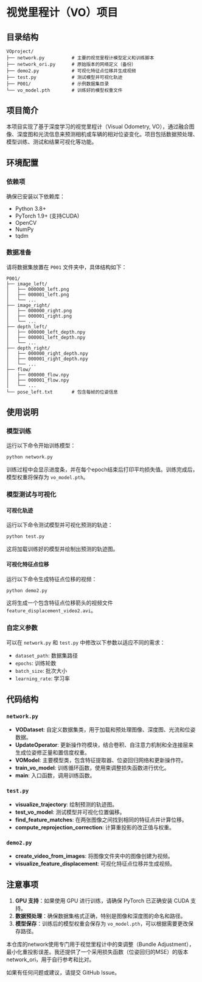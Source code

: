 # 视觉里程计（VO）项目

## 目录结构
```
VOproject/
├── network.py          # 主要的视觉里程计模型定义和训练脚本
├── network_ori.py      # 原始版本的网络定义（备份）
├── demo2.py            # 可视化特征点位移并生成视频
├── test.py             # 测试模型并可视化轨迹
├── P001/               # 示例数据集目录
└── vo_model.pth        # 训练好的模型权重文件
```

## 项目简介
本项目实现了基于深度学习的视觉里程计（Visual Odometry, VO），通过融合图像、深度图和光流信息来预测相机或车辆的相对位姿变化。项目包括数据预处理、模型训练、测试和结果可视化等功能。

## 环境配置

### 依赖项
确保已安装以下依赖库：
- Python 3.8+
- PyTorch 1.9+ (支持CUDA)
- OpenCV
- NumPy
- tqdm

### 数据准备
请将数据集放置在 `P001` 文件夹中，具体结构如下：
```
P001/
├── image_left/
│   ├── 000000_left.png
│   ├── 000001_left.png
│   └── ...
├── image_right/
│   ├── 000000_right.png
│   ├── 000001_right.png
│   └── ...
├── depth_left/
│   ├── 000000_left_depth.npy
│   ├── 000001_left_depth.npy
│   └── ...
├── depth_right/
│   ├── 000000_right_depth.npy
│   ├── 000001_right_depth.npy
│   └── ...
├── flow/
│   ├── 000000_flow.npy
│   ├── 000001_flow.npy
│   └── ...
└── pose_left.txt       # 包含每帧的位姿信息
```

## 使用说明

### 模型训练

运行以下命令开始训练模型：

```bash
python network.py
```

训练过程中会显示进度条，并在每个epoch结束后打印平均损失值。训练完成后，模型权重将保存为 `vo_model.pth`。

### 模型测试与可视化

#### 可视化轨迹

运行以下命令测试模型并可视化预测的轨迹：

```bash
python test.py
```

这将加载训练好的模型并绘制出预测的轨迹图。

#### 可视化特征点位移

运行以下命令生成特征点位移的视频：

```bash
python demo2.py
```

这将生成一个包含特征点位移箭头的视频文件 `feature_displacement_video2.avi`。

### 自定义参数

可以在 `network.py` 和 `test.py` 中修改以下参数以适应不同的需求：
- `dataset_path`: 数据集路径
- `epochs`: 训练轮数
- `batch_size`: 批次大小
- `learning_rate`: 学习率

## 代码结构

### `network.py`
- **VODataset**: 自定义数据集类，用于加载和预处理图像、深度图、光流和位姿数据。
- **UpdateOperator**: 更新操作符模块，结合卷积、自注意力机制和全连接层来生成位姿修正量和置信度权重。
- **VOModel**: 主要模型类，包含特征提取器、位姿回归网络和更新操作符。
- **train_vo_model**: 训练循环函数，使用束调整损失函数进行优化。
- **main**: 入口函数，调用训练函数。

### `test.py`
- **visualize_trajectory**: 绘制预测的轨迹图。
- **test_vo_model**: 测试模型并可视化位置偏移。
- **find_feature_matches**: 在两张图像之间找到相同的特征点并计算位移。
- **compute_reprojection_correction**: 计算重投影的改正值与权重。

### `demo2.py`
- **create_video_from_images**: 将图像文件夹中的图像创建为视频。
- **visualize_feature_displacement**: 可视化特征点位移并生成视频。

## 注意事项

1. **GPU 支持**：如果使用 GPU 进行训练，请确保 PyTorch 已正确安装 CUDA 支持。
2. **数据预处理**：确保数据集格式正确，特别是图像和深度图的命名和路径。
3. **模型保存**：训练后的模型权重会保存为 `vo_model.pth`，可以根据需要更改保存路径。

本仓库的network使用专门用于视觉里程计中的束调整（Bundle Adjustment），最小化重投影误差。我还提供了一个采用损失函数（位姿回归的MSE）的版本network_ori，用于自行参考和比对。


如果有任何问题或建议，请提交 GitHub Issue。
